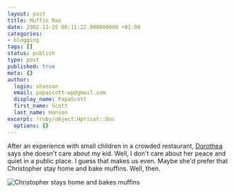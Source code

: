 ```yaml
---
layout: post
title: Muffin Man
date: 2002-11-25 06:11:22.000000000 +01:00
categories:
- blogging
tags: []
status: publish
type: post
published: true
meta: {}
author:
  login: shanson
  email: papascott-wp@gmail.com
  display_name: PapaScott
  first_name: Scott
  last_name: Hanson
excerpt: !ruby/object:Hpricot::Doc
  options: {}
---
```

<p>After an experience with small children in a crowded restaurant, <a href="http://www.yarinareth.net/caveatlector/archive/week_2002_11_24.html#e001092">Dorothea</a> says she doesn't care about my kid. Well, I don't care about her peace and quiet in a public place. I guess that makes us even. Maybe she'd prefer that Christopher stay home and bake muffins. Well, then.</p>
<p><img src="https://www.papascott.de/images/crhmuffin1102.jpg" border="0" alt="Christopher stays home and bakes muffins" title="Christopher stays home and bakes muffins" /></p>
